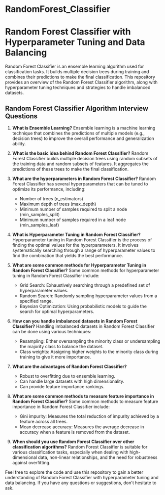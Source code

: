 # RandomForest_Classifier

# Random Forest Classifier with Hyperparameter Tuning and Data Balancing

Random Forest Classifier is an ensemble learning algorithm used for classification tasks. It builds multiple decision trees during training and combines their predictions to make the final classification. This repository provides an overview of the Random Forest Classifier algorithm, along with hyperparameter tuning techniques and strategies to handle imbalanced datasets.

## Random Forest Classifier Algorithm Interview Questions

1. **What is Ensemble Learning?**
   Ensemble learning is a machine learning technique that combines the predictions of multiple models (e.g., decision trees) to improve the overall performance and generalization ability.

2. **What is the basic idea behind Random Forest Classifier?**
   Random Forest Classifier builds multiple decision trees using random subsets of the training data and random subsets of features. It aggregates the predictions of these trees to make the final classification.

3. **What are the hyperparameters in Random Forest Classifier?**
   Random Forest Classifier has several hyperparameters that can be tuned to optimize its performance, including:
   - Number of trees (n_estimators)
   - Maximum depth of trees (max_depth)
   - Minimum number of samples required to split a node (min_samples_split)
   - Minimum number of samples required in a leaf node (min_samples_leaf)

4. **What is Hyperparameter Tuning in Random Forest Classifier?**
   Hyperparameter tuning in Random Forest Classifier is the process of finding the optimal values for the hyperparameters. It involves systematically searching through a range of hyperparameter values to find the combination that yields the best performance.

5. **What are some common methods for Hyperparameter Tuning in Random Forest Classifier?**
   Some common methods for hyperparameter tuning in Random Forest Classifier include:
   - Grid Search: Exhaustively searching through a predefined set of hyperparameter values.
   - Random Search: Randomly sampling hyperparameter values from a specified range.
   - Bayesian Optimization: Using probabilistic models to guide the search for optimal hyperparameters.

6. **How can you handle imbalanced datasets in Random Forest Classifier?**
   Handling imbalanced datasets in Random Forest Classifier can be done using various techniques:
   - Resampling: Either oversampling the minority class or undersampling the majority class to balance the dataset.
   - Class weights: Assigning higher weights to the minority class during training to give it more importance.

7. **What are the advantages of Random Forest Classifier?**
   - Robust to overfitting due to ensemble learning.
   - Can handle large datasets with high dimensionality.
   - Can provide feature importance rankings.

8. **What are some common methods to measure feature importance in Random Forest Classifier?**
   Some common methods to measure feature importance in Random Forest Classifier include:
   - Gini impurity: Measures the total reduction of impurity achieved by a feature across all trees.
   - Mean decrease accuracy: Measures the average decrease in accuracy when a feature is removed from the dataset.

9. **When should you use Random Forest Classifier over other classification algorithms?**
   Random Forest Classifier is suitable for various classification tasks, especially when dealing with high-dimensional data, non-linear relationships, and the need for robustness against overfitting.

Feel free to explore the code and use this repository to gain a better understanding of Random Forest Classifier with hyperparameter tuning and data balancing. If you have any questions or suggestions, don't hesitate to ask.
